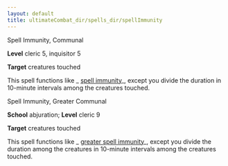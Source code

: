 ```yaml
---
layout: default
title: ultimateCombat_dir/spells_dir/spellImmunity
---
```

Spell Immunity, Communal

**Level** cleric 5, inquisitor 5

**Target** creatures touched

This spell functions like _ [spell immunity](../spells_dir/spellImmunity#_spell-immunity)_, except you divide the duration in 10-minute intervals among the creatures touched.

Spell Immunity, Greater Communal

**School** abjuration; **Level** cleric 9

**Target** creatures touched

This spell functions like _ [greater spell immunity](../spells_dir/spellImmunity#_spell-immunity-greater)_, except you divide the duration among the creatures in 10-minute intervals among the creatures touched.

